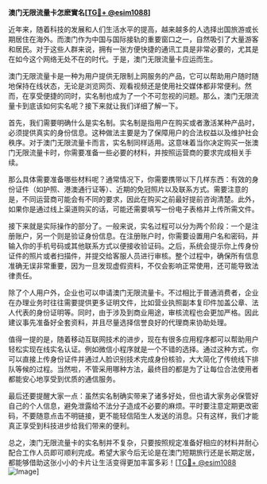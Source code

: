 **澳门无限流量卡怎麽實名[[TG💪+ @esim1088](https://t.me/s/esim1088)]**

近年来，随着科技的发展和人们生活水平的提高，越来越多的人选择出国旅游或长期居住在海外。而澳门作为中国与国际接轨的重要窗口之一，自然吸引了大量游客和居民。对于这些人群来说，拥有一张方便快捷的通讯工具是非常必要的，尤其是在如今这个网络无处不在的时代。于是，澳门无限流量卡应运而生。

澳门无限流量卡是一种为用户提供无限制上网服务的产品，它可以帮助用户随时随地保持在线状态，无论是浏览网页、观看视频还是使用社交媒体都非常便利。然而，在享受便捷的同时，实名制也成为了一个不可忽视的问题。那么，澳门无限流量卡到底该如何实名呢？接下来就让我们详细了解一下。

首先，我们需要明确什么是实名制。实名制是指用户在购买或者激活某种产品时，必须提供真实的身份信息。这种做法主要是为了保障用户的合法权益以及维护社会秩序。对于澳门无限流量卡而言，实名制同样适用。这意味着当你决定购买一张澳门无限流量卡时，你需要准备一些必要的材料，并按照运营商的要求完成相关手续。

那么具体需要准备哪些材料呢？通常情况下，你需要携带以下几样东西：有效的身份证件（如护照、港澳通行证等）、近期的免冠照片以及联系方式。需要注意的是，不同运营商可能会有不同的要求，因此在购买之前最好提前咨询清楚。此外，如果你是通过线上渠道购买的话，可能还需要填写一份电子表格并上传所需文件。

接下来就是实际操作的部分了。一般来说，实名过程可以分为两个阶段：一个是注册账户，另一个则是验证身份信息。在注册账户时，你需要设置用户名和密码，并输入你的手机号码或其他联系方式以便接收验证码。之后，系统会提示你上传身份证件的照片或者扫描件，并提交给客服人员进行审核。整个过程中，确保所有信息准确无误非常重要，因为一旦发现虚假资料，不仅会影响正常使用，还可能导致法律责任。

除了个人用户外，企业也可以申请澳门无限流量卡。不过相比于普通消费者，企业在办理业务时往往需要提供更多证明文件，比如营业执照副本复印件加盖公章、法人代表的身份证明等。同时，由于涉及到商业用途，审核流程也会更加严格。因此建议事先准备好全套资料，并且尽量选择信誉良好的代理商来协助处理。

值得一提的是，随着移动互联网技术的进步，现在有很多应用程序都可以帮助用户轻松实现在线实名认证。例如微信小程序就是一个不错的选择。通过这种方式，你可以直接上传身份证件并通过人脸识别技术完成身份核验，大大简化了传统线下排队等候的过程。当然啦，不管采用哪种方法，最终目的都是为了让每位合法使用者都能安心地享受到优质的通信服务。

最后还要提醒大家一点：虽然实名制确实带来了诸多好处，但也请大家务必保管好自己的个人信息，避免泄露给不法分子造成不必要的麻烦。平时要注意定期更改密码，不要随意点击不明链接，更不能轻信陌生人发送的消息。只有这样，我们才能真正享受到科技进步给我们带来的便利。

总之，澳门无限流量卡的实名制并不复杂，只要按照规定准备好相应的材料并耐心配合工作人员即可顺利完成。希望大家今后无论是在澳门短期旅行还是长期定居，都能够借助这张小小的卡片让生活变得更加丰富多彩！[[TG💪+ @esim1088](https://t.me/s/esim1088) ![Image](https://i.postimg.cc/4NQfJmqS/Snipaste-2025-05-13-00-14-12.png)]
